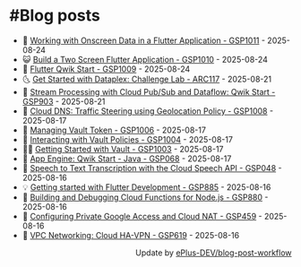 # #Blog posts
<!-- BLOG-POST-LIST:START -->
- 🧰 [Working with Onscreen Data in a Flutter Application - GSP1011](https://eplus.dev/working-with-onscreen-data-in-a-flutter-application-gsp1011) - 2025-08-24
- 😺 [Build a Two Screen Flutter Application - GSP1010](https://eplus.dev/build-a-two-screen-flutter-application-gsp1010) - 2025-08-24
- 🗽 [Flutter Qwik Start - GSP1009](https://eplus.dev/flutter-qwik-start-gsp1009) - 2025-08-24
- 🌜 [Get Started with Dataplex: Challenge Lab - ARC117](https://eplus.dev/get-started-with-dataplex-challenge-lab-arc117) - 2025-08-21
- 📝 [Stream Processing with Cloud Pub/Sub and Dataflow: Qwik Start - GSP903](https://eplus.dev/stream-processing-with-cloud-pubsub-and-dataflow-qwik-start-gsp903) - 2025-08-21
- 🚀 [Cloud DNS: Traffic Steering using Geolocation Policy - GSP1008](https://eplus.dev/cloud-dns-traffic-steering-using-geolocation-policy-gsp1008) - 2025-08-17
- 💼 [Managing Vault Token - GSP1006](https://eplus.dev/managing-vault-token-gsp1006) - 2025-08-17
- 🦣 [Interacting with Vault Policies - GSP1004](https://eplus.dev/interacting-with-vault-policies-gsp1004) - 2025-08-17
- 👨‍🏫 [Getting Started with Vault - GSP1003](https://eplus.dev/getting-started-with-vault-gsp1003) - 2025-08-17
- 🔭 [App Engine: Qwik Start - Java - GSP068](https://eplus.dev/app-engine-qwik-start-java-gsp068) - 2025-08-17
- 🤡 [Speech to Text Transcription with the Cloud Speech API - GSP048](https://eplus.dev/speech-to-text-transcription-with-the-cloud-speech-api-gsp048) - 2025-08-16
- 💡 [Getting started with Flutter Development - GSP885](https://eplus.dev/getting-started-with-flutter-development-gsp885) - 2025-08-16
- 🦣 [Building and Debugging Cloud Functions for Node.js - GSP880](https://eplus.dev/building-and-debugging-cloud-functions-for-nodejs-gsp880) - 2025-08-16
- 💪 [Configuring Private Google Access and Cloud NAT - GSP459](https://eplus.dev/configuring-private-google-access-and-cloud-nat-gsp459) - 2025-08-16
- 🤡 [VPC Networking: Cloud HA-VPN - GSP619](https://eplus.dev/vpc-networking-cloud-ha-vpn-gsp619) - 2025-08-16<!-- BLOG-POST-LIST:END -->
<div align="right">
  Update by <a target="_blank"
    href="https://github.com/ePlus-DEV/blog-post-workflow">ePlus-DEV/blog-post-workflow</a>
</div>

